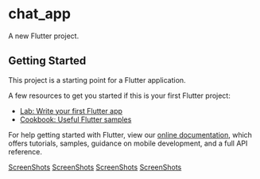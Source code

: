 # chat_app

A new Flutter project.

## Getting Started

This project is a starting point for a Flutter application.

A few resources to get you started if this is your first Flutter project:

- [Lab: Write your first Flutter app](https://flutter.dev/docs/get-started/codelab)
- [Cookbook: Useful Flutter samples](https://flutter.dev/docs/cookbook)

For help getting started with Flutter, view our
[online documentation](https://flutter.dev/docs), which offers tutorials,
samples, guidance on mobile development, and a full API reference.

[ScreenShots](screen_shots/chatScreen.jpeg)
[ScreenShots](screen_shots/login.jpeg)
[ScreenShots](screen_shots/signup.jpeg)
[ScreenShots](screen_shots/signupErrorCheck.jpeg)